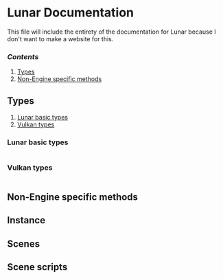 # Lunar Documentation

This file will include the entirety of the documentation for Lunar because I don't want to make a website for this.

### *Contents*

1. [Types](#types)
2. [Non-Engine specific methods](#non-engine-specific-methods)

## Types
1. [Lunar basic types](#lunar-basic-types)
2. [Vulkan types](#vulkan-types)

### Lunar basic types
```c++


```

### Vulkan types

```c++


```

## Non-Engine specific methods

## Instance

## Scenes

## Scene scripts
